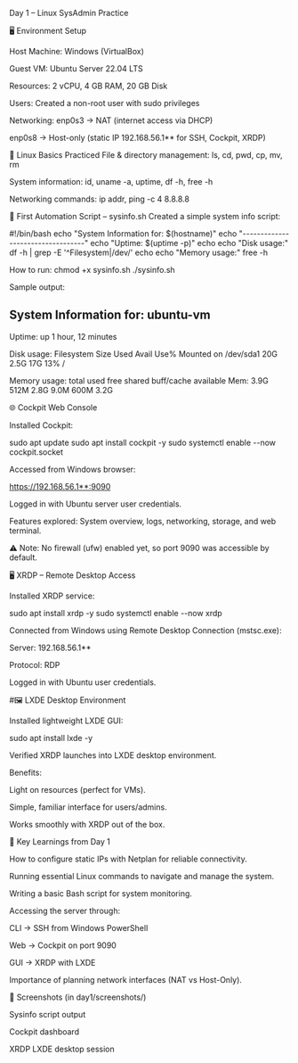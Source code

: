 Day 1 – Linux SysAdmin Practice

🖥️ Environment Setup

Host Machine: Windows (VirtualBox)

Guest VM: Ubuntu Server 22.04 LTS

Resources: 2 vCPU, 4 GB RAM, 20 GB Disk

Users: Created a non-root user with sudo privileges

Networking:
enp0s3 → NAT (internet access via DHCP)

enp0s8 → Host-only (static IP 192.168.56.1** for SSH, Cockpit, XRDP)

📂 Linux Basics Practiced
File & directory management:
ls, cd, pwd, cp, mv, rm

System information:
id, uname -a, uptime, df -h, free -h

Networking commands:
ip addr, ping -c 4 8.8.8.8

📜 First Automation Script – sysinfo.sh
Created a simple system info script:

#!/bin/bash
echo "System Information for: $(hostname)"
echo "----------------------------------"
echo "Uptime: $(uptime -p)"
echo
echo "Disk usage:"
df -h | grep -E '^Filesystem|/dev/'
echo
echo "Memory usage:"
free -h


How to run:
chmod +x sysinfo.sh
./sysinfo.sh


Sample output:

System Information for: ubuntu-vm
----------------------------------
Uptime: up 1 hour, 12 minutes

Disk usage:
Filesystem      Size  Used Avail Use% Mounted on
/dev/sda1        20G  2.5G   17G  13% /

Memory usage:
              total        used        free      shared  buff/cache   available
Mem:           3.9G        512M        2.8G        9.0M        600M        3.2G

🌐 Cockpit Web Console

Installed Cockpit:

sudo apt update
sudo apt install cockpit -y
sudo systemctl enable --now cockpit.socket


Accessed from Windows browser:

https://192.168.56.1**:9090


Logged in with Ubuntu server user credentials.

Features explored: System overview, logs, networking, storage, and web terminal.

⚠️ Note: No firewall (ufw) enabled yet, so port 9090 was accessible by default.

🖥️ XRDP – Remote Desktop Access

Installed XRDP service:

sudo apt install xrdp -y
sudo systemctl enable --now xrdp


Connected from Windows using Remote Desktop Connection (mstsc.exe):

Server: 192.168.56.1**

Protocol: RDP

Logged in with Ubuntu user credentials.


#🖼️ LXDE Desktop Environment

Installed lightweight LXDE GUI:

sudo apt install lxde -y


Verified XRDP launches into LXDE desktop environment.

Benefits:

Light on resources (perfect for VMs).

Simple, familiar interface for users/admins.

Works smoothly with XRDP out of the box.



📝 Key Learnings from Day 1

How to configure static IPs with Netplan for reliable connectivity.

Running essential Linux commands to navigate and manage the system.

Writing a basic Bash script for system monitoring.

Accessing the server through:

CLI → SSH from Windows PowerShell

Web → Cockpit on port 9090

GUI → XRDP with LXDE

Importance of planning network interfaces (NAT vs Host-Only).


📸 Screenshots (in day1/screenshots/)

Sysinfo script output

Cockpit dashboard

XRDP LXDE desktop session
